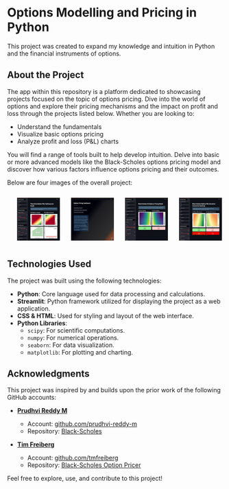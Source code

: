 # Options Modelling and Pricing in Python

This project was created to expand my knowledge and intuition in Python and the financial instruments of options.

## About the Project

The app within this repository is a platform dedicated to showcasing projects focused on the topic of options pricing. Dive into the world of options and explore their pricing mechanisms and the impact on profit and loss through the projects listed below. Whether you are looking to:

- Understand the fundamentals
- Visualize basic options pricing
- Analyze profit and loss (P&L) charts

You will find a range of tools built to help develop intuition. Delve into basic or more advanced models like the Black-Scholes options pricing model and discover how various factors influence options pricing and their outcomes.

Below are four images of the overall project:

<div style="display: flex; justify-content: space-around; padding: 10px;">
  <img src="https://github.com/Remi-Ferrari/Options_Modelling_in_Python/blob/a5bfc18553a101bc062d531753ac0584650e3ccf/Project%20Images/Project_Basic_PNL_Pricing.png?raw=true" alt="Image 2" width="100" height="100" style="border: 3px solid white; margin: 0 10px;">
  <img src="https://github.com/Remi-Ferrari/Options_Modelling_in_Python/blob/a5bfc18553a101bc062d531753ac0584650e3ccf/Project%20Images/Project_Dashboard.png?raw=true" alt="Image 1" width="100" height="100" style="border: 3px solid white; margin: 0 10px;">
  <img src="https://github.com/Remi-Ferrari/Options_Modelling_in_Python/blob/a5bfc18553a101bc062d531753ac0584650e3ccf/Project%20Images/Project_BlackScholes_Pricing.png?raw=true" alt="Image 3" width="100" height="100" style="border: 3px solid white; margin: 0 10px;">
  <img src="https://github.com/Remi-Ferrari/Options_Modelling_in_Python/blob/a5bfc18553a101bc062d531753ac0584650e3ccf/Project%20Images/Project_BlackScholes_PNL_Pricing.png?raw=true" alt="Image 4" width="100" height="100" style="border: 3px solid white; margin: 0 10px;">
</div>


## Technologies Used

The project was built using the following technologies:

- **Python**: Core language used for data processing and calculations.
- **Streamlit**: Python framework utilized for displaying the project as a web application.
- **CSS & HTML**: Used for styling and layout of the web interface.
- **Python Libraries**:
  - `scipy`: For scientific computations.
  - `numpy`: For numerical operations.
  - `seaborn`: For data visualization.
  - `matplotlib`: For plotting and charting.

## Acknowledgments

This project was inspired by and builds upon the prior work of the following GitHub accounts:

- **[Prudhvi Reddy M](https://github.com/prudhvi-reddy-m)**
  - Account: [github.com/prudhvi-reddy-m](https://github.com/prudhvi-reddy-m)
  - Repository: [Black-Scholes](https://github.com/prudhvi-reddy-m/BlackScholes)

- **[Tim Freiberg](https://github.com/tmfreiberg)**
  - Account: [github.com/tmfreiberg](https://github.com/tmfreiberg)
  - Repository: [Black-Scholes Option Pricer](https://github.com/tmfreiberg/black-scholes-option-pricer)

Feel free to explore, use, and contribute to this project!
